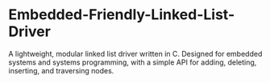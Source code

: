 # Embedded-Friendly-Linked-List-Driver
A lightweight, modular linked list driver written in C. Designed for embedded systems and systems programming, with a simple API for adding, deleting, inserting,  and traversing nodes.
